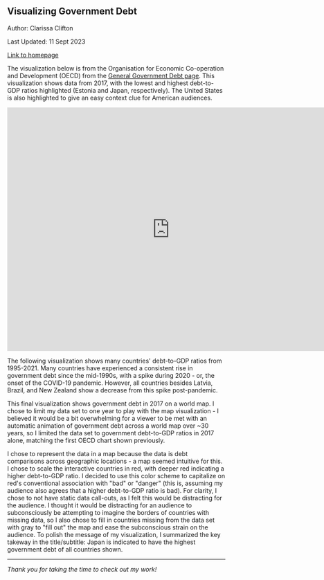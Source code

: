 ## Visualizing Government Debt
Author: Clarissa Clifton

Last Updated: 11 Sept 2023

[Link to homepage](https://cjclifto.github.io/tswd_portfolio/)

The visualization below is from the Organisation for Economic Co-operation and Development (OECD) from the [General Government Debt page](https://data.oecd.org/gga/general-government-debt.htm). This visualization shows data from 2017, with the lowest and highest debt-to-GDP ratios highlighted (Estonia and Japan, respectively). The United States is also highlighted to give an easy context clue for American audiences. 

<iframe src="https://data.oecd.org/chart/7biI" width="750" height="563" style="border: 0" mozallowfullscreen="true" webkitallowfullscreen="true" allowfullscreen="true"><a href="https://data.oecd.org/chart/7biI" target="_blank">OECD Chart: General government debt, Total, % of GDP, Annual, 2017</a></iframe>

The following visualization shows many countries' debt-to-GDP ratios from 1995-2021. Many countries have experienced a consistent rise in government debt since the mid-1990s, with a spike during 2020 - or, the onset of the COVID-19 pandemic. However, all countries besides Latvia, Brazil, and New Zealand show a decrease from this spike post-pandemic.

<div class="flourish-embed flourish-chart" data-src="visualisation/14987756"><script src="https://public.flourish.studio/resources/embed.js"></script></div>

This final visualization shows government debt in 2017 on a world map. I chose to limit my data set to one year to play with the map visualization - I believed it would be a bit overwhelming for a viewer to be met with an automatic animation of government debt across a world map over ~30 years, so I limited the data set to government debt-to-GDP ratios in 2017 alone, matching the first OECD chart shown previously. 

I chose to represent the data in a map because the data is debt comparisons across geographic locations - a map seemed intuitive for this. I chose to scale the interactive countries in red, with deeper red indicating a higher debt-to-GDP ratio. I decided to use this color scheme to capitalize on red's conventional association with "bad" or "danger" (this is, assuming my audience also agrees that a higher debt-to-GDP ratio is bad). For clarity, I chose to not have static data call-outs, as I felt this would be distracting for the audience. I thought it would be distracting for an audience to subconsciously be attempting to imagine the borders of countries with missing data, so I also chose to fill in countries missing from the data set with gray to "fill out" the map and ease the subconscious strain on the audience. To polish the message of my visualization, I summarized the key takeway in the title/subtitle: Japan is indicated to have the highest government debt of all countries shown. 

<div class="flourish-embed flourish-map" data-src="visualisation/14988072"><script src="https://public.flourish.studio/resources/embed.js"></script></div>

***
_Thank you for taking the time to check out my work!_
